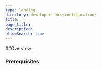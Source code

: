 ```yaml
---
type: landing
directory: developer-docs/configuration/
title: 
page_title: 
description: 
allowSearch: true
---
```


##Overview

### Prerequisites